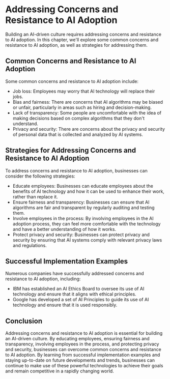 # Addressing Concerns and Resistance to AI Adoption

Building an AI-driven culture requires addressing concerns and resistance to AI adoption. In this chapter, we'll explore some common concerns and resistance to AI adoption, as well as strategies for addressing them.

Common Concerns and Resistance to AI Adoption
---------------------------------------------

Some common concerns and resistance to AI adoption include:

* Job loss: Employees may worry that AI technology will replace their jobs.
* Bias and fairness: There are concerns that AI algorithms may be biased or unfair, particularly in areas such as hiring and decision-making.
* Lack of transparency: Some people are uncomfortable with the idea of making decisions based on complex algorithms that they don't understand.
* Privacy and security: There are concerns about the privacy and security of personal data that is collected and analyzed by AI systems.

Strategies for Addressing Concerns and Resistance to AI Adoption
----------------------------------------------------------------

To address concerns and resistance to AI adoption, businesses can consider the following strategies:

* Educate employees: Businesses can educate employees about the benefits of AI technology and how it can be used to enhance their work, rather than replace it.
* Ensure fairness and transparency: Businesses can ensure that AI algorithms are fair and transparent by regularly auditing and testing them.
* Involve employees in the process: By involving employees in the AI adoption process, they can feel more comfortable with the technology and have a better understanding of how it works.
* Protect privacy and security: Businesses can protect privacy and security by ensuring that AI systems comply with relevant privacy laws and regulations.

Successful Implementation Examples
----------------------------------

Numerous companies have successfully addressed concerns and resistance to AI adoption, including:

* IBM has established an AI Ethics Board to oversee its use of AI technology and ensure that it aligns with ethical principles.
* Google has developed a set of AI Principles to guide its use of AI technology and ensure that it is used responsibly.

Conclusion
----------

Addressing concerns and resistance to AI adoption is essential for building an AI-driven culture. By educating employees, ensuring fairness and transparency, involving employees in the process, and protecting privacy and security, businesses can overcome common concerns and resistance to AI adoption. By learning from successful implementation examples and staying up-to-date on future developments and trends, businesses can continue to make use of these powerful technologies to achieve their goals and remain competitive in a rapidly changing world.
